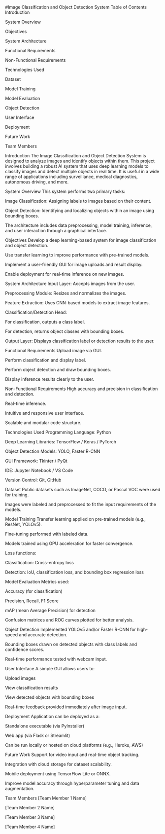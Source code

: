 #Image Classification and Object Detection System
Table of Contents
Introduction

System Overview

Objectives

System Architecture

Functional Requirements

Non-Functional Requirements

Technologies Used

Dataset

Model Training

Model Evaluation

Object Detection

User Interface

Deployment

Future Work

Team Members

Introduction
The Image Classification and Object Detection System is designed to analyze images and identify objects within them. This project involves building a robust AI system that uses deep learning models to classify images and detect multiple objects in real time. It is useful in a wide range of applications including surveillance, medical diagnostics, autonomous driving, and more.

System Overview
This system performs two primary tasks:

Image Classification: Assigning labels to images based on their content.

Object Detection: Identifying and localizing objects within an image using bounding boxes.

The architecture includes data preprocessing, model training, inference, and user interaction through a graphical interface.

Objectives
Develop a deep learning-based system for image classification and object detection.

Use transfer learning to improve performance with pre-trained models.

Implement a user-friendly GUI for image uploads and result display.

Enable deployment for real-time inference on new images.

System Architecture
Input Layer: Accepts images from the user.

Preprocessing Module: Resizes and normalizes the images.

Feature Extraction: Uses CNN-based models to extract image features.

Classification/Detection Head:

For classification, outputs a class label.

For detection, returns object classes with bounding boxes.

Output Layer: Displays classification label or detection results to the user.

Functional Requirements
Upload image via GUI.

Perform classification and display label.

Perform object detection and draw bounding boxes.

Display inference results clearly to the user.

Non-Functional Requirements
High accuracy and precision in classification and detection.

Real-time inference.

Intuitive and responsive user interface.

Scalable and modular code structure.

Technologies Used
Programming Language: Python

Deep Learning Libraries: TensorFlow / Keras / PyTorch

Object Detection Models: YOLO, Faster R-CNN

GUI Framework: Tkinter / PyQt

IDE: Jupyter Notebook / VS Code

Version Control: Git, GitHub

Dataset
Public datasets such as ImageNet, COCO, or Pascal VOC were used for training.

Images were labeled and preprocessed to fit the input requirements of the models.

Model Training
Transfer learning applied on pre-trained models (e.g., ResNet, YOLOv5).

Fine-tuning performed with labeled data.

Models trained using GPU acceleration for faster convergence.

Loss functions:

Classification: Cross-entropy loss

Detection: IoU, classification loss, and bounding box regression loss

Model Evaluation
Metrics used:

Accuracy (for classification)

Precision, Recall, F1 Score

mAP (mean Average Precision) for detection

Confusion matrices and ROC curves plotted for better analysis.

Object Detection
Implemented YOLOv5 and/or Faster R-CNN for high-speed and accurate detection.

Bounding boxes drawn on detected objects with class labels and confidence scores.

Real-time performance tested with webcam input.

User Interface
A simple GUI allows users to:

Upload images

View classification results

View detected objects with bounding boxes

Real-time feedback provided immediately after image input.

Deployment
Application can be deployed as a:

Standalone executable (via PyInstaller)

Web app (via Flask or Streamlit)

Can be run locally or hosted on cloud platforms (e.g., Heroku, AWS)

Future Work
Support for video input and real-time object tracking.

Integration with cloud storage for dataset scalability.

Mobile deployment using TensorFlow Lite or ONNX.

Improve model accuracy through hyperparameter tuning and data augmentation.

Team Members
[Team Member 1 Name]

[Team Member 2 Name]

[Team Member 3 Name]

[Team Member 4 Name]

